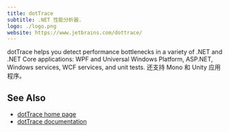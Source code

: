 ```yaml
---
title: dotTrace
subtitle: .NET 性能分析器.
logo: ./logo.png
website: https://www.jetbrains.com/dottrace/
---
```


dotTrace helps you detect performance bottlenecks in a variety of .NET and .NET Core applications: WPF and Universal Windows Platform, ASP.NET, Windows services, WCF services, and unit tests. 还支持 Mono 和 Unity 应用程序。

## See Also
- [dotTrace home page](https://www.jetbrains.com/dottrace/)
- [dotTrace documentation](https://www.jetbrains.com/profiler/documentation/documentation.html)
